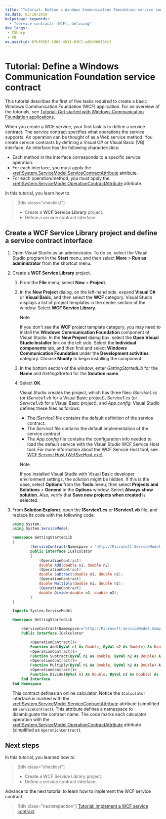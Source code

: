 ```yaml
---
title: "Tutorial: Define a Windows Communication Foundation service contract"
ms.date: 03/19/2019
helpviewer_keywords:
  - "service contracts [WCF], defining"
dev_langs:
 - CSharp
 - VB
ms.assetid: 67bf05b7-1d08-4911-83b7-a45d0b036fc3
---
```

# Tutorial: Define a Windows Communication Foundation service contract

This tutorial describes the first of five tasks required to create a basic Windows Communication Foundation (WCF) application. For an overview of the tutorials, see [Tutorial: Get started with Windows Communication Foundation applications](getting-started-tutorial.md).

When you create a WCF service, your first task is to define a service contract. The service contract specifies what operations the service supports. An operation can be thought of as a Web service method. You create service contracts by defining a Visual C# or Visual Basic (VB) interface. An interface has the following characteristics:

- Each method in the interface corresponds to a specific service operation. 
- For each interface, you must apply the <xref:System.ServiceModel.ServiceContractAttribute> attribute.
- For each operation/method, you must apply the <xref:System.ServiceModel.OperationContractAttribute> attribute. 

In this tutorial, you learn how to:
> [!div class="checklist"]
>
> - Create a **WCF Service Library** project.
> - Define a service contract interface.

## Create a WCF Service Library project and define a service contract interface

1. Open Visual Studio as an administrator. To do so, select the Visual Studio program in the **Start** menu, and then select **More** > **Run as administrator** from the shortcut menu.

2. Create a **WCF Service Library** project.

   1. From the **File** menu, select **New** > **Project**.

   2. In the **New Project** dialog, on the left-hand side, expand **Visual C#** or **Visual Basic**, and then select the **WCF** category. Visual Studio displays a list of project templates in the center section of the window. Select **WCF Service Library**.

      > [!NOTE]
      > If you don't see the **WCF** project template category, you may need to install the **Windows Communication Foundation** component of Visual Studio. In the **New Project** dialog box, select the **Open Visual Studio Installer** link on the left side. Select the **Individual components** tab, and then find and select **Windows Communication Foundation** under the **Development activities** category. Choose **Modify** to begin installing the component.

   3. In the bottom section of the window, enter *GettingStartedLib* for the **Name** and *GettingStarted* for the **Solution name**. 

   4. Select **OK**.

      Visual Studio creates the project, which has three files: *IService1.cs* (or *IService1.vb* for a Visual Basic project), *Service1.cs* (or *Service1.vb* for a Visual Basic project), and *App.config*. Visual Studio defines these files as follows: 
      - The *IService1* file contains the default definition of the service contract. 
      - The *Service1* file contains the default implementation of the service contract. 
      - The *App.config* file contains the configuration info needed to load the default service with the Visual Studio WCF Service Host tool. For more information about the WCF Service Host tool, see [WCF Service Host (WcfSvcHost.exe)](wcf-service-host-wcfsvchost-exe.md).

      > [!NOTE]
      > If you installed Visual Studio with Visual Basic developer environment settings, the solution might be hidden. If this is the case, select **Options** from the **Tools** menu, then select **Projects and Solutions** > **General** in the **Options** window. Select **Always show solution**. Also, verify that **Save new projects when created** is selected.

3. From **Solution Explorer**, open the **IService1.cs** or **IService1.vb** file, and replace its code with the following code:

    ```csharp
    using System;
    using System.ServiceModel;

    namespace GettingStartedLib
    {
            [ServiceContract(Namespace = "http://Microsoft.ServiceModel.Samples")]
            public interface ICalculator
            {
                [OperationContract]
                double Add(double n1, double n2);
                [OperationContract]
                double Subtract(double n1, double n2);
                [OperationContract]
                double Multiply(double n1, double n2);
                [OperationContract]
                double Divide(double n1, double n2);
            }
    }
    ```

    ```vb
    Imports System.ServiceModel

    Namespace GettingStartedLib

        <ServiceContract(Namespace:="http://Microsoft.ServiceModel.Samples")> _
        Public Interface ICalculator

            <OperationContract()> _
            Function Add(ByVal n1 As Double, ByVal n2 As Double) As Double
            <OperationContract()> _
            Function Subtract(ByVal n1 As Double, ByVal n2 As Double) As Double
            <OperationContract()> _
            Function Multiply(ByVal n1 As Double, ByVal n2 As Double) As Double
            <OperationContract()> _
            Function Divide(ByVal n1 As Double, ByVal n2 As Double) As Double
        End Interface
    End Namespace
    ```

     This contract defines an online calculator. Notice the `ICalculator` interface is marked with the <xref:System.ServiceModel.ServiceContractAttribute> attribute (simplified as `ServiceContract`). This attribute defines a namespace to disambiguate the contract name. The code marks each calculator operation with the <xref:System.ServiceModel.OperationContractAttribute> attribute (simplified as `OperationContract`).

## Next steps

In this tutorial, you learned how to:
> [!div class="checklist"]
>
> - Create a WCF Service Library project.
> - Define a service contract interface.

Advance to the next tutorial to learn how to implement the WCF service contract.

> [!div class="nextstepaction"]
> [Tutorial: Implement a WCF service contract](how-to-implement-a-wcf-contract.md)
